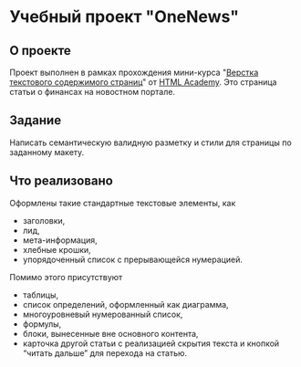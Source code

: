 # Учебный проект "OneNews"

## О проекте

Проект выполнен в рамках прохождения мини-курса "[Верстка текстового содержимого страниц](https://htmlacademy.ru/skills/text-layout)" от [HTML Academy](https://htmlacademy.ru/). Это страница  статьи о финансах на новостном портале.

## Задание

Написать семантическую валидную разметку и стили для страницы по заданному макету.

## Что реализовано

Оформлены такие стандартные текстовые элементы, как 
- заголовки, 
- лид, 
- мета-информация,
- хлебные крошки, 
- упорядоченный список с прерывающейся нумерацией.

Помимо этого присутствуют 
- таблицы,
- список определений, оформленный как диаграмма,
- многоуровневый нумерованный список,
- формулы,
- блоки, вынесенные вне основного контента,
- карточка другой статьи с реализацией скрытия текста и кнопкой “читать дальше” для перехода на статью. 

